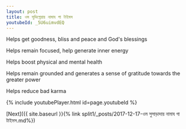 ```yaml
---
layout: post
title: ওম সুভিগ্নেয়ায় নামায গা টাইমস
youtubeId: _5U6uimvdEQ
---
```

 
 
Helps get goodness, bliss and peace and God's blessings
 
Helps remain focused, help generate inner energy 
 
Helps boost physical and mental health 
 
Helps remain grounded and generates a sense of gratitude towards the greater power 
 
Helps reduce bad karma
 
 
 
 


{% include youtubePlayer.html id=page.youtubeId %}
 
[Next]({{ site.baseurl }}{% link  split1/_posts/2017-12-17-ওম সুসাড়াদায় নামায গা টাইমস.md%})
 
